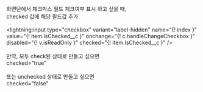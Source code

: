 화면단에서 체크박스 필드 체크여부 표시 하고 싶을 때, <br/>
checked 값에 해당 필드값 추가 <br/>
 <br/>
<lightning:input type="checkbox" variant="label-hidden" 
                                             name="{! index }"
                                             value="{! item.IsChecked__c }"
                                             onchange="{! c.handleChangeCheckbox }"
                                             disabled="{! v.isReadOnly }"
                                             checked="{! item.IsChecked__c }"
 />
 <br/> <br/>
만약, 모두 check된 상태로 만들고 싶으면 <br/>
checked="true" <br/>
 <br/>
또는 unchecked 상태로 만들고 싶으면 <br/>
checked="false" <br/>
